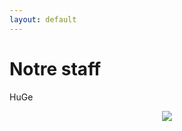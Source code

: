 ```yaml
---
layout: default
---
```


# Notre staff

HuGe
<div align="center"><img src="https://rtfm.re/pictures/profiles/3.jpg#huge"></div>


